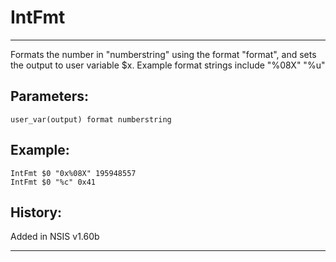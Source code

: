 # IntFmt

---

Formats the number in "numberstring" using the format "format", and sets the output to user variable $x. Example format strings include "%08X" "%u"

## Parameters:

    user_var(output) format numberstring

## Example:

	IntFmt $0 "0x%08X" 195948557
	IntFmt $0 "%c" 0x41

## History:

Added in NSIS v1.60b

---
